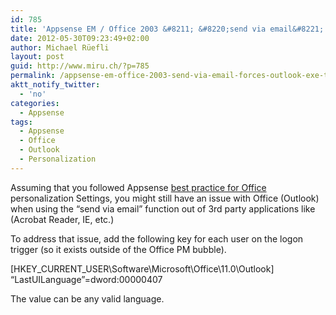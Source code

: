 ```yaml
---
id: 785
title: 'Appsense EM / Office 2003 &#8211; &#8220;send via email&#8221; forces Outlook.exe to crash'
date: 2012-05-30T09:23:49+02:00
author: Michael Rüefli
layout: post
guid: http://www.miru.ch/?p=785
permalink: /appsense-em-office-2003-send-via-email-forces-outlook-exe-to-crash/
aktt_notify_twitter:
  - 'no'
categories:
  - Appsense
tags:
  - Appsense
  - Office
  - Outlook
  - Personalization
---
```

Assuming that you followed Appsense <a href="../images/2012/05/Office-Personalization.docx" target="_blank">best practice for Office</a> personalization Settings, you might still have an issue with Office (Outlook) when using the &#8220;send via email&#8221; function out of 3rd party applications like (Acrobat Reader, IE, etc.)

To address that issue, add the following key for each user on the logon trigger (so it exists outside of the Office PM bubble).

[HKEY\_CURRENT\_USER\Software\Microsoft\Office\11.0\Outlook]  
&#8220;LastUILanguage&#8221;=dword:00000407

The value can be any valid language.